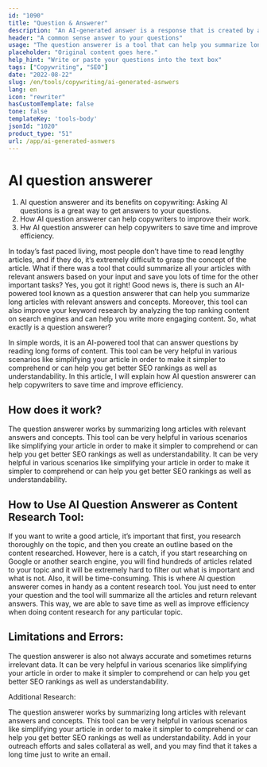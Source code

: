 ```yaml
---
id: "1090"
title: "Question & Answerer"
description: "An AI-generated answer is a response that is created by a AI system rather than a human. This is a great tool to generate answers to questions."
header: "A common sense answer to your questions"
usage: "The question answerer is a tool that can help you summarize long articles and get relevant answers based on your input. This can save you time and improve efficiency when doing research for any particular topic. However, the question answerer is not always accurate and sometimes returns irrelevant data."
placeholder: "Original content goes here."
help_hint: "Write or paste your questions into the text box"
tags: ["Copywriting", "SEO"]
date: "2022-08-22"
slug: /en/tools/copywriting/ai-generated-asnwers
lang: en
icon: "rewriter"
hasCustomTemplate: false
tone: false
templateKey: 'tools-body'
jsonId: "1020"
product_type: "51"
url: /app/ai-generated-asnwers
---
```


# AI question answerer


1. AI question answerer and its benefits on copywriting: Asking AI questions is a great way to get answers to your questions.
2. How AI question answerer can help copywriters to improve their work.
3. Hw AI question answerer can help copywriters to save time and improve efficiency.

In today’s fast paced living, most people don’t have time to read lengthy articles, and if they do, it’s extremely difficult to grasp the concept of the article. What if there was a tool that could summarize all your articles with relevant answers based on your input and save you lots of time for the other important tasks? Yes, you got it right!
Good news is, there is such an AI-powered tool known as a question answerer that can help you summarize long articles with relevant answers and concepts. Moreover, this tool can also improve your keyword research by analyzing the top ranking content on search engines and can help you write more engaging content.
So, what exactly is a question answerer?

In simple words, it is an AI-powered tool that can answer questions by reading long forms of content. This tool can be very helpful in various scenarios like simplifying your article in order to make it simpler to comprehend or can help you get better SEO rankings as well as understandability.
In this article, I will explain how AI question answerer can help copywriters to save time and improve efficiency.

## How does it work?

The question answerer works by summarizing long articles with relevant answers and concepts. This tool can be very helpful in various scenarios like simplifying your article in order to make it simpler to comprehend or can help you get better SEO rankings as well as understandability.
It can be very helpful in various scenarios like simplifying your article in order to make it simpler to comprehend or can help you get better SEO rankings as well as understandability.

## How to Use AI Question Answerer as Content Research Tool:

If you want to write a good article, it’s important that first, you research thoroughly on the topic, and then you create an outline based on the content researched.
However, here is a catch, if you start researching on Google or another search engine, you will find hundreds of articles related to your topic and it will be extremely hard to filter out what is important and what is not. Also, it will be time-consuming.
This is where AI question answerer comes in handy as a content research tool.
You just need to enter your question and the tool will summarize all the articles and return relevant answers. This way, we are able to save time as well as improve efficiency when doing content research for any particular topic.


## Limitations and Errors:

The question answerer is also not always accurate and sometimes returns irrelevant data.
It can be very helpful in various scenarios like simplifying your article in order to make it simpler to comprehend or can help you get better SEO rankings as well as understandability.

Additional Research:

The question answerer works by summarizing long articles with relevant answers and concepts. This tool can be very helpful in various scenarios like simplifying your article in order to make it simpler to comprehend or can help you get better SEO rankings as well as understandability.
Add in your outreach efforts and sales collateral as well, and you may find that it takes a long time just to write an email.